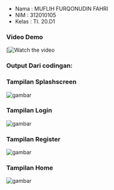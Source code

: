 - Nama  : MUFLIH FURQONUDIN FAHRI
- NIM   : 312010105
- Kelas : TI. 20.D1

### Video Demo
[![Watch the video](videodemo.m4)

### Output Dari codingan:
### Tampilan Splashscreen
![gambar](splashscreen.jpg)


### Tampilan Login
![gambar](login.jpg)


### Tampilan Register
![gambar](register.jpg)

### Tampilan Home
![gambar](home.jpg)


